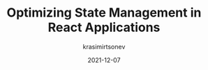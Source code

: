 ---
author: krasimirtsonev
date: 2021-12-07
publisher: perfplanet
tags:
  - react
  - state-management
target_url: https://calendar.perfplanet.com/2021/optimizing-state-management-in-react-applications/
title: Optimizing State Management in React Applications
---